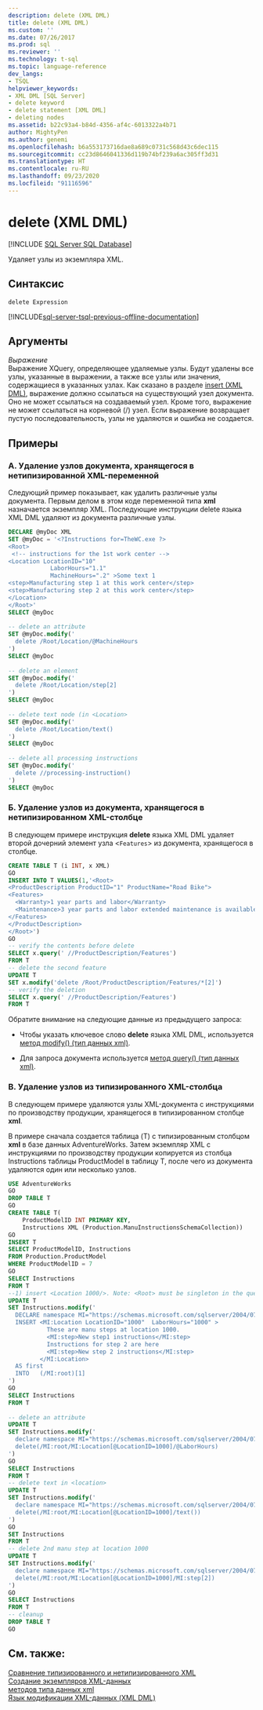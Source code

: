 ```yaml
---
description: delete (XML DML)
title: delete (XML DML)
ms.custom: ''
ms.date: 07/26/2017
ms.prod: sql
ms.reviewer: ''
ms.technology: t-sql
ms.topic: language-reference
dev_langs:
- TSQL
helpviewer_keywords:
- XML DML [SQL Server]
- delete keyword
- delete statement [XML DML]
- deleting nodes
ms.assetid: b22c93a4-b84d-4356-af4c-6013322a4b71
author: MightyPen
ms.author: genemi
ms.openlocfilehash: b6a553173716dae8a689c0731c568d43c6dec115
ms.sourcegitcommit: cc23d8646041336d119b74bf239a6ac305ff3d31
ms.translationtype: HT
ms.contentlocale: ru-RU
ms.lasthandoff: 09/23/2020
ms.locfileid: "91116596"
---
```

# <a name="delete-xml-dml"></a>delete (XML DML)
[!INCLUDE [SQL Server SQL Database](../../includes/applies-to-version/sql-asdb.md)]

  Удаляет узлы из экземпляра XML.  
  
## <a name="syntax"></a>Синтаксис  
  
```syntaxsql
delete Expression  
```  
  
[!INCLUDE[sql-server-tsql-previous-offline-documentation](../../includes/sql-server-tsql-previous-offline-documentation.md)]

## <a name="arguments"></a>Аргументы
 *Выражение*  
 Выражение XQuery, определяющее удаляемые узлы. Будут удалены все узлы, указанные в выражении, а также все узлы или значения, содержащиеся в указанных узлах. Как сказано в разделе [insert (XML DML)](../../t-sql/xml/insert-xml-dml.md), выражение должно ссылаться на существующий узел документа. Оно не может ссылаться на создаваемый узел. Кроме того, выражение не может ссылаться на корневой (/) узел. Если выражение возвращает пустую последовательность, узлы не удаляются и ошибка не создается.  
  
## <a name="examples"></a>Примеры  
  
### <a name="a-deleting-nodes-from-a-document-stored-in-an-untyped-xml-variable"></a>A. Удаление узлов документа, хранящегося в нетипизированной XML-переменной  
 Следующий пример показывает, как удалить различные узлы документа. Первым делом в этом коде переменной типа **xml** назначается экземпляр XML. Последующие инструкции delete языка XML DML удаляют из документа различные узлы.  
  
```sql
DECLARE @myDoc XML  
SET @myDoc = '<?Instructions for=TheWC.exe ?>   
<Root>  
 <!-- instructions for the 1st work center -->  
<Location LocationID="10"   
            LaborHours="1.1"  
            MachineHours=".2" >Some text 1  
<step>Manufacturing step 1 at this work center</step>  
<step>Manufacturing step 2 at this work center</step>  
</Location>  
</Root>'  
SELECT @myDoc  
  
-- delete an attribute  
SET @myDoc.modify('  
  delete /Root/Location/@MachineHours  
')  
SELECT @myDoc  
  
-- delete an element  
SET @myDoc.modify('  
  delete /Root/Location/step[2]  
')  
SELECT @myDoc  
  
-- delete text node (in <Location>  
SET @myDoc.modify('  
  delete /Root/Location/text()  
')  
SELECT @myDoc  
  
-- delete all processing instructions  
SET @myDoc.modify('  
  delete //processing-instruction()  
')  
SELECT @myDoc  
```  
  
### <a name="b-deleting-nodes-from-a-document-stored-in-an-untyped-xml-column"></a>Б. Удаление узлов из документа, хранящегося в нетипизированном XML-столбце  
 В следующем примере инструкция **delete** языка XML DML удаляет второй дочерний элемент узла <`Features`> из документа, хранящегося в столбце.  
  
```sql
CREATE TABLE T (i INT, x XML)  
GO  
INSERT INTO T VALUES(1,'<Root>  
<ProductDescription ProductID="1" ProductName="Road Bike">  
<Features>  
  <Warranty>1 year parts and labor</Warranty>  
  <Maintenance>3 year parts and labor extended maintenance is available</Maintenance>  
</Features>  
</ProductDescription>  
</Root>')  
GO
-- verify the contents before delete  
SELECT x.query(' //ProductDescription/Features')  
FROM T  
-- delete the second feature  
UPDATE T  
SET x.modify('delete /Root/ProductDescription/Features/*[2]')  
-- verify the deletion  
SELECT x.query(' //ProductDescription/Features')  
FROM T  
```  
  
 Обратите внимание на следующие данные из предыдущего запроса:  
  
-   Чтобы указать ключевое слово **delete** языка XML DML, используется [метод modify() (тип данных xml)](../../t-sql/xml/modify-method-xml-data-type.md).  
  
-   Для запроса документа используется [метод query() (тип данных xml)](../../t-sql/xml/query-method-xml-data-type.md).  
  
### <a name="c-deleting-nodes-from-a-typed-xml-column"></a>В. Удаление узлов из типизированного XML-столбца  
 В следующем примере удаляются узлы XML-документа с инструкциями по производству продукции, хранящегося в типизированном столбце **xml**.  
  
 В примере сначала создается таблица (T) с типизированным столбцом **xml** в базе данных AdventureWorks. Затем экземпляр XML с инструкциями по производству продукции копируется из столбца Instructions таблицы ProductModel в таблицу T, после чего из документа удаляются один или несколько узлов.  
  
```sql
USE AdventureWorks  
GO  
DROP TABLE T  
GO  
CREATE TABLE T(
    ProductModelID INT PRIMARY KEY,   
    Instructions XML (Production.ManuInstructionsSchemaCollection))  
GO  
INSERT T   
SELECT ProductModelID, Instructions  
FROM Production.ProductModel  
WHERE ProductModelID = 7  
GO  
SELECT Instructions  
FROM T  
--1) insert <Location 1000/>. Note: <Root> must be singleton in the query  
UPDATE T  
SET Instructions.modify('  
  DECLARE namespace MI="https://schemas.microsoft.com/sqlserver/2004/07/adventure-works/ProductModelManuInstructions";  
  INSERT <MI:Location LocationID="1000"  LaborHours="1000" >  
           These are manu steps at location 1000.   
           <MI:step>New step1 instructions</MI:step>  
           Instructions for step 2 are here  
           <MI:step>New step 2 instructions</MI:step>  
         </MI:Location>  
  AS first  
  INTO   (/MI:root)[1]  
')  
GO 
SELECT Instructions  
FROM T  
  
-- delete an attribute  
UPDATE T  
SET Instructions.modify('  
  declare namespace MI="https://schemas.microsoft.com/sqlserver/2004/07/adventure-works/ProductModelManuInstructions";  
  delete(/MI:root/MI:Location[@LocationID=1000]/@LaborHours)   
')  
GO  
SELECT Instructions  
FROM T  
-- delete text in <location>  
UPDATE T  
SET Instructions.modify('  
  declare namespace MI="https://schemas.microsoft.com/sqlserver/2004/07/adventure-works/ProductModelManuInstructions";  
  delete(/MI:root/MI:Location[@LocationID=1000]/text())   
')  
GO  
SET Instructions  
FROM T  
-- delete 2nd manu step at location 1000  
UPDATE T  
SET Instructions.modify('  
  declare namespace MI="https://schemas.microsoft.com/sqlserver/2004/07/adventure-works/ProductModelManuInstructions";  
  delete(/MI:root/MI:Location[@LocationID=1000]/MI:step[2])   
')  
GO  
SELECT Instructions  
FROM T  
-- cleanup  
DROP TABLE T  
GO 
```  
  
## <a name="see-also"></a>См. также:  
 [Сравнение типизированного и нетипизированного XML](../../relational-databases/xml/compare-typed-xml-to-untyped-xml.md)   
 [Создание экземпляров XML-данных](../../relational-databases/xml/create-instances-of-xml-data.md)   
 [методов типа данных xml](../../t-sql/xml/xml-data-type-methods.md)   
 [Язык модификации XML-данных (XML DML)](../../t-sql/xml/xml-data-modification-language-xml-dml.md)  
  
  
